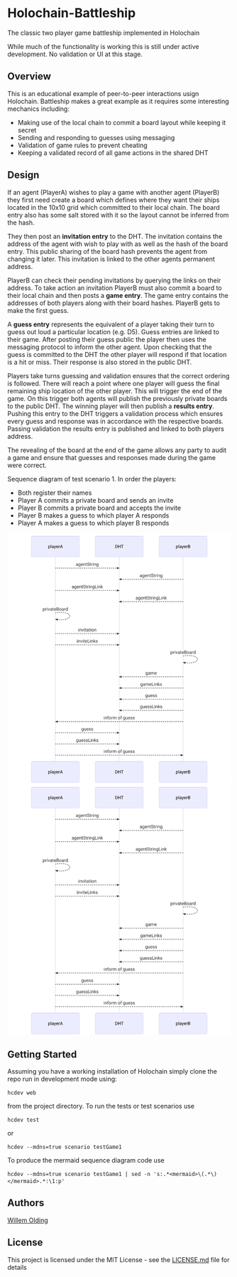 # Holochain-Battleship

The classic two player game battleship implemented in Holochain

While much of the functionality is working this is still under active development. No validation or UI at this stage.

## Overview

This is an educational example of peer-to-peer interactions usign Holochain. Battleship makes a great example as it requires some interesting mechanics including:

- Making use of the local chain to commit a board layout while keeping it secret
- Sending and responding to guesses using messaging 
- Validation of game rules to prevent cheating
- Keeping a validated record of all game actions in the shared DHT

## Design

If an agent (PlayerA) wishes to play a game with another agent (PlayerB) they first need create a board which defines where they want their ships located in the 10x10 grid which committed to their local chain. The board entry also has some salt stored with it so the layout cannot be inferred from the hash.

They then post an **invitation entry** to the DHT. The invitation contains the address of the agent with wish to play with as well as the hash of the board entry. This public sharing of the board hash prevents the agent from changing it later. This invitation is linked to the other agents permanent address.

PlayerB can check their pending invitations by querying the links on their address. To take action an invitation PlayerB must also commit a board to their local chain and then posts a **game entry**. The game entry contains the addresses of both players along with their board hashes. PlayerB gets to make the first guess.

A **guess entry** represents the equivalent of a player taking their turn to guess out loud a particular location (e.g. D5). Guess entries are linked to their game. After posting their guess public the player then uses the messaging protocol to inform the other agent. Upon checking that the guess is committed to the DHT the other player will respond if that location is a hit or miss. Their response is also stored in the public DHT.

Players take turns guessing and validation ensures that the correct ordering is followed. There will reach a point where one player will guess the final remaining ship location of the other player. This will trigger the end of the game. On this trigger both agents will publish the previously private boards to the public DHT. The winning player will then publish a **results entry**. Pushing this entry to the DHT triggers a validation process which ensures every guess and response was in accordance with the respective boards. Passing validation the results entry is published and linked to both players address.

The revealing of the board at the end of the game allows any party to audit a game and ensure that guesses and responses made during the game were correct.

Sequence diagram of test scenario 1. In order the players:
- Both register their names
- Player A commits a private board and sends an invite
- Player B commits a private board and accepts the invite
- Player B makes a guess to which player A responds
- Player A makes a guess to which player B responds

![Alt text](./test/testGame1/sequenceDiagram.svg)
<img src="./test/testGame1/sequenceDiagram.svg">

## Getting Started

Assuming you have a working installation of Holochain simply clone the repo run in development mode using:
```
hcdev web 
```
from the project directory. To run the tests or test scenarios use
```
hcdev test
```
or 
```
hcdev --mdns=true scenario testGame1
```

To produce the mermaid sequence diagram code use
```
hcdev --mdns=true scenario testGame1 | sed -n 's:.*<mermaid>\(.*\)</mermaid>.*:\1:p'
```
## Authors

[Willem Olding](https://github.com/willemolding)

## License

This project is licensed under the MIT License - see the [LICENSE.md](LICENSE.md) file for details
